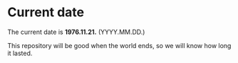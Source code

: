 # Current date

The current date is **1976.11.21.** (YYYY.MM.DD.)

This repository will be good when the world ends, so we will know how long it lasted.